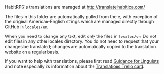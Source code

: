 HabitRPG's translations are managed at http://translate.habitica.com/

The files in this folder are automatically pulled from there, with
exception of the original American-English strings which are managed
directly through GitHub in `locales/en`.

When you need to change any text, edit only the files in `locales/en`.
Do not edit files in any other locales directory. You do not need to
request that your changes be translated; changes are automatically
copied to the translation website on a regular basis.

If you want to help with translations, please first read [Guidance for
Linguists](http://habitica.fandom.com/wiki/Guidance_for_Linguists) and
note especially its information about the [Translations Trello card](https://trello.com/c/SvTsLdRF/12-translations).
